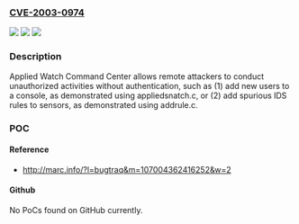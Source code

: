 ### [CVE-2003-0974](https://cve.mitre.org/cgi-bin/cvename.cgi?name=CVE-2003-0974)
![](https://img.shields.io/static/v1?label=Product&message=n%2Fa&color=blue)
![](https://img.shields.io/static/v1?label=Version&message=n%2Fa&color=blue)
![](https://img.shields.io/static/v1?label=Vulnerability&message=n%2Fa&color=brighgreen)

### Description

Applied Watch Command Center allows remote attackers to conduct unauthorized activities without authentication, such as (1) add new users to a console, as demonstrated using appliedsnatch.c, or (2) add spurious IDS rules to sensors, as demonstrated using addrule.c.

### POC

#### Reference
- http://marc.info/?l=bugtraq&m=107004362416252&w=2

#### Github
No PoCs found on GitHub currently.

